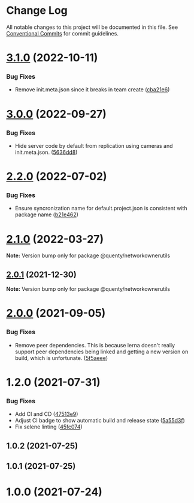 # Change Log

All notable changes to this project will be documented in this file.
See [Conventional Commits](https://conventionalcommits.org) for commit guidelines.

# [3.1.0](https://github.com/Quenty/NevermoreEngine/compare/@quenty/networkownerutils@3.0.0...@quenty/networkownerutils@3.1.0) (2022-10-11)


### Bug Fixes

* Remove init.meta.json since it breaks in team create ([cba21e6](https://github.com/Quenty/NevermoreEngine/commit/cba21e602b50ea3799044eae9cb690d1cd9c88ec))





# [3.0.0](https://github.com/Quenty/NevermoreEngine/compare/@quenty/networkownerutils@2.2.0...@quenty/networkownerutils@3.0.0) (2022-09-27)


### Bug Fixes

* Hide server code by default from replication using cameras and init.meta.json. ([5636dd8](https://github.com/Quenty/NevermoreEngine/commit/5636dd8cafe68db4571ed214a82b84698f2f74c0))





# [2.2.0](https://github.com/Quenty/NevermoreEngine/compare/@quenty/networkownerutils@2.1.0...@quenty/networkownerutils@2.2.0) (2022-07-02)


### Bug Fixes

* Ensure syncronization name for default.project.json is consistent with package name ([b21e462](https://github.com/Quenty/NevermoreEngine/commit/b21e4621df4d6c5f4fe6ea83e0398861dbff4a26))





# [2.1.0](https://github.com/Quenty/NevermoreEngine/compare/@quenty/networkownerutils@2.0.1...@quenty/networkownerutils@2.1.0) (2022-03-27)

**Note:** Version bump only for package @quenty/networkownerutils





## [2.0.1](https://github.com/Quenty/NevermoreEngine/compare/@quenty/networkownerutils@2.0.0...@quenty/networkownerutils@2.0.1) (2021-12-30)

**Note:** Version bump only for package @quenty/networkownerutils





# [2.0.0](https://github.com/Quenty/NevermoreEngine/compare/@quenty/networkownerutils@1.2.0...@quenty/networkownerutils@2.0.0) (2021-09-05)


### Bug Fixes

* Remove peer dependencies. This is because lerna doesn't really support peer dependencies being linked and getting a new version on build, which is unfortunate. ([5f5aeee](https://github.com/Quenty/NevermoreEngine/commit/5f5aeeea8de9975435309e53679f0ef7064f9dd0))





# 1.2.0 (2021-07-31)


### Bug Fixes

* Add CI and CD ([47513e9](https://github.com/Quenty/NevermoreEngine/commit/47513e9b568162707534af132396dd8756947dd3))
* Adjust CI badge to show automatic build and release state ([5a55d3f](https://github.com/Quenty/NevermoreEngine/commit/5a55d3f19bf8d66a760d67da9b56ed47fab74656))
* Fix selene linting ([45fc074](https://github.com/Quenty/NevermoreEngine/commit/45fc07489ee59127ac6582689f19a0e87c1e5b5a))



## 1.0.2 (2021-07-25)



## 1.0.1 (2021-07-25)



# 1.0.0 (2021-07-24)

